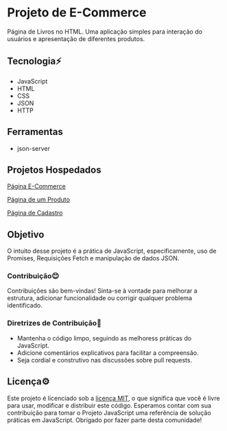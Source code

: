 # Projeto de E-Commerce
 Página de Livros no HTML. Uma aplicação simples para interação do usuários e apresentação de diferentes produtos.

## Tecnologia⚡
* JavaScript
* HTML
* CSS
* JSON
* HTTP

## Ferramentas 
* json-server

## Projetos Hospedados
 [Página E-Commerce](https://gustx21.github.io/E-Commerce/principal/livros.html)

 [Página de um Produto](https://gustx21.github.io/E-Commerce/secundario/livro.html)

 [Página de Cadastro](https://gustx21.github.io/E-Commerce/terciario/cadastro.html)

## Objetivo
 O intuito desse projeto é a prática de JavaScript, especificamente, uso de Promises, Requisições Fetch e manipulação de dados JSON.

### Contribuição😊
 Contribuições são bem-vindas! Sinta-se à vontade para melhorar a estrutura, adicionar funcionalidade ou corrigir qualquer problema identificado.

### Diretrizes de Contribuição📌
* Mantenha o código limpo, seguindo as melhoress práticas do JavaScript.
* Adicione comentários explicativos para facilitar a compreensão.
* Seja cordial e construtivo nas discussões sobre pull requests.

## Licença⚙️
 Este projeto é licenciado sob a [licença MIT](LICENSA), o que significa que você é livre para usar, modificar e distribuir este código.
 Esperamos contar com sua contribuição para tomar o Projeto JavaScript uma referência de solução práticas em JavaScript. Obrigado por fazer parte desta comunidade!